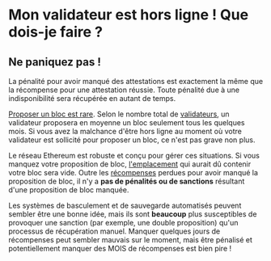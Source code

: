 # Mon validateur est hors ligne ! Que dois-je faire ?

## Ne paniquez pas !

La pénalité pour avoir manqué des attestations est exactement la même que la récompense pour une attestation réussie. Toute pénalité due à une indisponibilité sera récupérée en autant de temps.

[Proposer un bloc est rare](../rewards/proposal-frequency.md). Selon le nombre total de [validateurs](../staking-glossary.md#validator-pool), un validateur proposera en moyenne un bloc seulement tous les quelques mois. Si vous avez la malchance d'être hors ligne au moment où votre validateur est sollicité pour proposer un bloc, ce n'est pas grave non plus.

Le réseau Ethereum est robuste et conçu pour gérer ces situations. Si vous manquez votre proposition de bloc, [l'emplacement](https://github.com/Buttaa/ethstaker/blob/main/help/staking-glossary.md#slot) qui aurait dû contenir votre bloc sera vide. Outre les [récompenses](https://github.com/Buttaa/ethstaker/blob/main/help/rewards/chain-rewards.md) perdues pour avoir manqué la proposition de bloc, il n'y a **pas de pénalités ou de sanctions** résultant d'une proposition de bloc manquée.

Les systèmes de basculement et de sauvegarde automatisés peuvent sembler être une bonne idée, mais ils sont **beaucoup** plus susceptibles de provoquer une sanction (par exemple, une double proposition) qu'un processus de récupération manuel. Manquer quelques jours de récompenses peut sembler mauvais sur le moment, mais être pénalisé et potentiellement manquer des MOIS de récompenses est bien pire !
